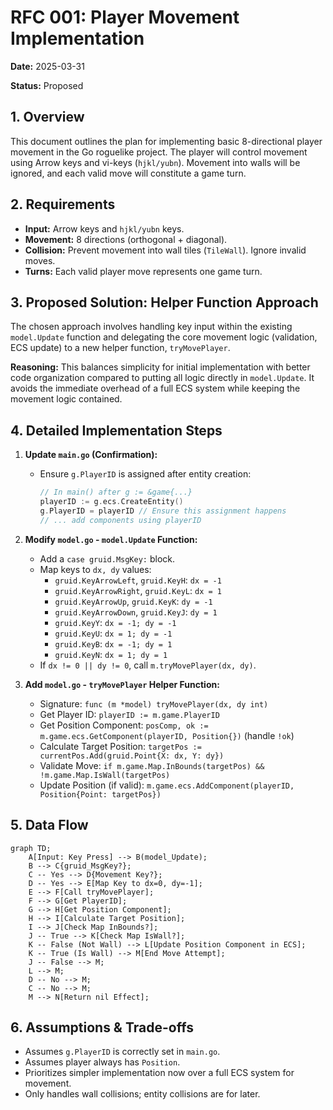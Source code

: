 # RFC 001: Player Movement Implementation

**Date:** 2025-03-31

**Status:** Proposed

## 1. Overview

This document outlines the plan for implementing basic 8-directional player movement in the Go roguelike project. The player will control movement using Arrow keys and vi-keys (`hjkl/yubn`). Movement into walls will be ignored, and each valid move will constitute a game turn.

## 2. Requirements

- **Input:** Arrow keys and `hjkl/yubn` keys.
- **Movement:** 8 directions (orthogonal + diagonal).
- **Collision:** Prevent movement into wall tiles (`TileWall`). Ignore invalid moves.
- **Turns:** Each valid player move represents one game turn.

## 3. Proposed Solution: Helper Function Approach

The chosen approach involves handling key input within the existing `model.Update` function and delegating the core movement logic (validation, ECS update) to a new helper function, `tryMovePlayer`.

**Reasoning:** This balances simplicity for initial implementation with better code organization compared to putting all logic directly in `model.Update`. It avoids the immediate overhead of a full ECS system while keeping the movement logic contained.

## 4. Detailed Implementation Steps

1. **Update `main.go` (Confirmation):**

   - Ensure `g.PlayerID` is assigned after entity creation:

     ```go
     // In main() after g := &game{...}
     playerID := g.ecs.CreateEntity()
     g.PlayerID = playerID // Ensure this assignment happens
     // ... add components using playerID
     ```

2. **Modify `model.go` - `model.Update` Function:**

   - Add a `case gruid.MsgKey:` block.
   - Map keys to `dx, dy` values:
     - `gruid.KeyArrowLeft`, `gruid.KeyH`: `dx = -1`
     - `gruid.KeyArrowRight`, `gruid.KeyL`: `dx = 1`
     - `gruid.KeyArrowUp`, `gruid.KeyK`: `dy = -1`
     - `gruid.KeyArrowDown`, `gruid.KeyJ`: `dy = 1`
     - `gruid.KeyY`: `dx = -1; dy = -1`
     - `gruid.KeyU`: `dx = 1; dy = -1`
     - `gruid.KeyB`: `dx = -1; dy = 1`
     - `gruid.KeyN`: `dx = 1; dy = 1`
   - If `dx != 0 || dy != 0`, call `m.tryMovePlayer(dx, dy)`.

3. **Add `model.go` - `tryMovePlayer` Helper Function:**
   - Signature: `func (m *model) tryMovePlayer(dx, dy int)`
   - Get Player ID: `playerID := m.game.PlayerID`
   - Get Position Component: `posComp, ok := m.game.ecs.GetComponent(playerID, Position{})` (handle `!ok`)
   - Calculate Target Position: `targetPos := currentPos.Add(gruid.Point{X: dx, Y: dy})`
   - Validate Move: `if m.game.Map.InBounds(targetPos) && !m.game.Map.IsWall(targetPos)`
   - Update Position (if valid): `m.game.ecs.AddComponent(playerID, Position{Point: targetPos})`

## 5. Data Flow

```mermaid
graph TD;
    A[Input: Key Press] --> B(model_Update);
    B --> C{gruid_MsgKey?};
    C -- Yes --> D{Movement Key?};
    D -- Yes --> E[Map Key to dx=0, dy=-1];
    E --> F[Call tryMovePlayer];
    F --> G[Get PlayerID];
    G --> H[Get Position Component];
    H --> I[Calculate Target Position];
    I --> J[Check Map InBounds?];
    J -- True --> K[Check Map IsWall?];
    K -- False (Not Wall) --> L[Update Position Component in ECS];
    K -- True (Is Wall) --> M[End Move Attempt];
    J -- False --> M;
    L --> M;
    D -- No --> M;
    C -- No --> M;
    M --> N[Return nil Effect];
```

## 6. Assumptions & Trade-offs

- Assumes `g.PlayerID` is correctly set in `main.go`.
- Assumes player always has `Position`.
- Prioritizes simpler implementation now over a full ECS system for movement.
- Only handles wall collisions; entity collisions are for later.
